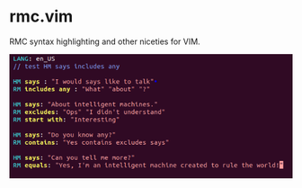 # rmc.vim

RMC syntax highlighting and other niceties for VIM.

![Syntax Screenshot](/sample.png?raw=true "Syntax Screenshot")
